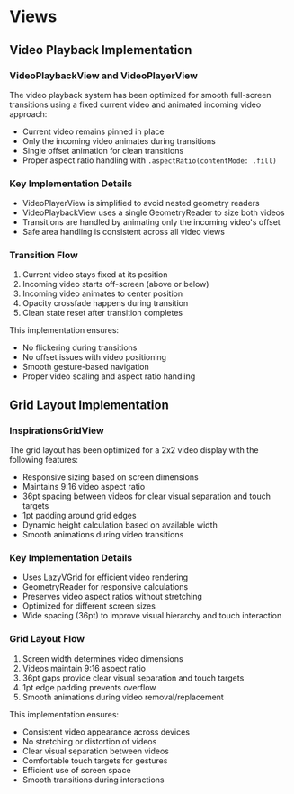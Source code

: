 # Views

## Video Playback Implementation

### VideoPlaybackView and VideoPlayerView
The video playback system has been optimized for smooth full-screen transitions using a fixed current video and animated incoming video approach:

- Current video remains pinned in place
- Only the incoming video animates during transitions
- Single offset animation for clean transitions
- Proper aspect ratio handling with `.aspectRatio(contentMode: .fill)`

### Key Implementation Details
- VideoPlayerView is simplified to avoid nested geometry readers
- VideoPlaybackView uses a single GeometryReader to size both videos
- Transitions are handled by animating only the incoming video's offset
- Safe area handling is consistent across all video views

### Transition Flow
1. Current video stays fixed at its position
2. Incoming video starts off-screen (above or below)
3. Incoming video animates to center position
4. Opacity crossfade happens during transition
5. Clean state reset after transition completes

This implementation ensures:
- No flickering during transitions
- No offset issues with video positioning
- Smooth gesture-based navigation
- Proper video scaling and aspect ratio handling

## Grid Layout Implementation

### InspirationsGridView
The grid layout has been optimized for a 2x2 video display with the following features:

- Responsive sizing based on screen dimensions
- Maintains 9:16 video aspect ratio
- 36pt spacing between videos for clear visual separation and touch targets
- 1pt padding around grid edges
- Dynamic height calculation based on available width
- Smooth animations during video transitions

### Key Implementation Details
- Uses LazyVGrid for efficient video rendering
- GeometryReader for responsive calculations
- Preserves video aspect ratios without stretching
- Optimized for different screen sizes
- Wide spacing (36pt) to improve visual hierarchy and touch interaction

### Grid Layout Flow
1. Screen width determines video dimensions
2. Videos maintain 9:16 aspect ratio
3. 36pt gaps provide clear visual separation and touch targets
4. 1pt edge padding prevents overflow
5. Smooth animations during video removal/replacement

This implementation ensures:
- Consistent video appearance across devices
- No stretching or distortion of videos
- Clear visual separation between videos
- Comfortable touch targets for gestures
- Efficient use of screen space
- Smooth transitions during interactions